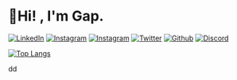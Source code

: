 # <b>👋Hi! , I'm Gap.</b>

<p>
  <a href="https://www.linkedin.com/in/supakornieamgomol/"><img alt="LinkedIn" src="https://img.shields.io/badge/LinkedIn-0077B5?style=for-the-badge&logo=linkedin&logoColor=white" /></a>
  <a href="https://www.instagram.com/supakornigm/"><img alt="Instagram" src="https://img.shields.io/badge/Instagram-E4405F?style=for-the-badge&logo=instagram&logoColor=white" /></a>
  <a href="https://www.facebook.com/spkngap/"><img alt="Instagram" src="https://img.shields.io/badge/facebook-%231877F2.svg?&style=for-the-badge&logo=facebook&logoColor=white" /></a>
  <a href="https://twitter.com/H3XxT_"><img alt="Twitter" src="https://img.shields.io/badge/twitter-%231877F2.svg?&style=for-the-badge&logo=twitter&logoColor=white" /></a>
  <a href="https://github.com/H3XxT"><img alt="Github" src="https://img.shields.io/badge/GitHub-100000?style=for-the-badge&logo=github&logoColor=white" /></a>
  <a href="https://discord.com/users/977487166609457172"><img alt="Discord" src="https://img.shields.io/badge/discord-5865F2?style=for-the-badge&logo=discord&logoColor=white" /></a>
</p>

[![Top Langs](https://github-readme-stats.vercel.app/api/top-langs/?username=h3xxt&langs_count=10&layout=compact&theme=dark&hide_border=true&custom_title=Languages)](https://github.com/anuraghazra/github-readme-stats)

dd
